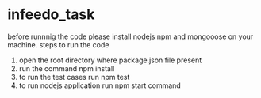 # infeedo_task

before runnnig the code please install nodejs npm and mongooose on your machine.
steps to run the code

1. open the root directory where package.json file present 
2. run the command npm install
3. to run the test cases run npm test
4. to run nodejs application run npm start command